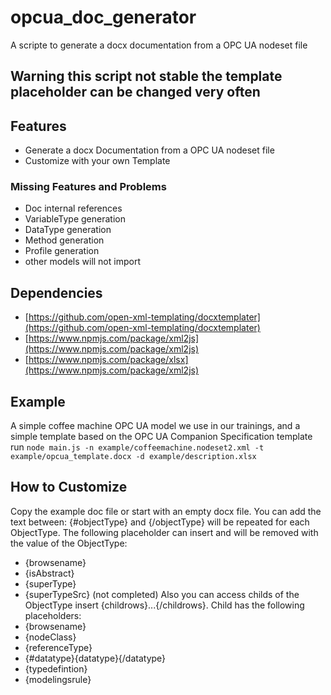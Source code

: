 # opcua_doc_generator
A scripte to generate a docx documentation from a OPC UA nodeset file

## Warning this script not stable the template placeholder can be changed very often

## Features
- Generate a  docx Documentation from a OPC UA nodeset file
- Customize with your own Template

### Missing Features and Problems
- Doc internal references
- VariableType generation
- DataType generation
- Method generation
- Profile generation
- other models will not import

## Dependencies
- [https://github.com/open-xml-templating/docxtemplater](https://github.com/open-xml-templating/docxtemplater)
- [https://www.npmjs.com/package/xml2js](https://www.npmjs.com/package/xml2js)
- [https://www.npmjs.com/package/xlsx](https://www.npmjs.com/package/xml2js)

## Example 
A simple coffee machine OPC UA model we use in our trainings, and a simple template based on the OPC UA  Companion Specification template
 run 
```node main.js -n example/coffeemachine.nodeset2.xml -t example/opcua_template.docx -d example/description.xlsx```

## How to Customize 
Copy the example doc file or start with an empty docx file.
You can add the text between: {#objectType} and {/objectType} will be repeated for each ObjectType.
The following placeholder can insert and will be removed with the value of the ObjectType:
- {browsename}
- {isAbstract}
- {superType}
- {superTypeSrc} (not completed)
Also you can access childs of the ObjectType insert {childrows}...{/childrows}. Child has the following placeholders:
- {browsename}
- {nodeClass}
- {referenceType}
- {#datatype}{datatype}{/datatype}
- {typedefintion}
- {modelingsrule}
